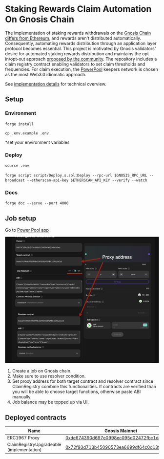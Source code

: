 # Staking Rewards Claim Automation On Gnosis Chain

The implementation of staking rewards withdrawals on the [Gnosis Chain differs from Ethereum](https://github.com/gnosischain/specs/blob/master/execution/withdrawals.md), and rewards aren't distributed automatically. Consequently, automating rewards distribution through an application layer protocol becomes essential. This project is motivated by Gnosis validators' desire for automated staking rewards distribution and maintains the opt-in/opt-out approach [proposed by the community](https://forum.gnosis.io/t/stop-autoclaim-for-gc-validators/7168). The repository includes a claim registry contract enabling validators to set claim thresholds and frequencies. For claim execution, the [PowerPool](https://powerpool-finance.ipns.dweb.link/) keepers network is chosen as the most Web3.0 idiomatic approach.

See [implementation details](./src/README.md) for technical overview.


## Setup

### Environment

```shell
forge install
```


```shell
cp .env.example .env
```
*set your environment variables


### Deploy

```shell
source .env

forge script script/Deploy.s.sol:Deploy --rpc-url $GNOSIS_RPC_URL --broadcast --etherscan-api-key $ETHERSCAN_API_KEY --verify --watch
```

### Docs

```shell
forge doc --serve --port 4000
```

## Job setup

Go to [Power Pool app](https://app-powerpool-finance.ipns.dweb.link/)

![alt text](image-1.png)


1. Create a job on Gnosis chain.
2. Make sure to use resolver condition.
3. Set proxy address for both target contract and resolver contract since ClaimRegistry combine this functionalities. If contracts are verified than you will be able to choose target functions, otherwise paste ABI manually.
4. Job balance may be topped up via UI.


## Deployed contracts

| Name  | Gnosis Mainnet |
| ------------- | ------------- |
| ERC1967 Proxy  | [0xde674390d697e0998ec095d02472fbc1daa26ccb](https://gnosisscan.io/address/0xde674390d697e0998ec095d02472fbc1daa26ccb#code)  |
| ClaimRegistryUpgradeable (implementation) | [0x72f93d713b45090573ea6699df64c0d13f625d29](https://gnosisscan.io/address/0x72f93d713b45090573ea6699df64c0d13f625d29#code)  |

